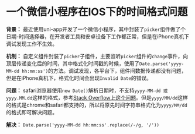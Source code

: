 # 一个微信小程序在IOS下的时间格式问题


<!--more-->

**背景：** 最近使用uni-app开发了一个微信小程序，其中封装了`picker`组件做了个日期-时间选择器，在开发者工具和安卓设备下工作都正常，但是在iPhone真机下调试发现工作不生效。

**机制：** 自定义组件封装了`picker`子组件，主要监听`picker`组件的`change`事件，向顶层传递变化后的时间，其中格式化时间戳的时候，使用了`Date.parse('yyyy-MM-dd hh:mm:ss')`的方法。调试发现，各平台下，组件间数据传递都没有问题，但是在iPhone真机下，格式化时间会出现`Invalid Date`的错误。

**问题：** safari浏览器使用`new Date()`解析日期时，不支持`yyyy-MM-dd 或 yyyy.MM.dd`这样的格式，参考[Stack Overflow上这个问题](https://stackoverflow.com/questions/4310953/invalid-date-in-safari)。但是`yyyy/MM/dd`这样的格式是chrome和safari都支持的，所以将原先时间字符串格式化为`yyyy/MM/dd`的格式即可解决问题。

**解决：** `Date.parse('yyyy-MM-dd hh:mm:ss'.replace(/-/g, '/'))`

